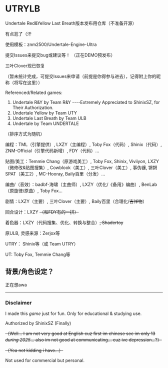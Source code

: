 # UTRYLB
Undertale Red&amp;Yellow Last Breath版本发布用仓库（不准备开源）

有点尬了（汗

使用模板：znm2500/Undertale-Engine-Ultra

提交Issues来提交bug或建议等！
（正在DEMO预发布）

三叶Clover现已恢复

（暂未统计完成，可提交Issues来申请（前提是你得参与进去），记得附上你的昵称（将写在这里））

Referenced/Related games:
1. Undertale R&Y by Team R&Y ----Extremely Appreciated to ShinixSZ, for Their Authorization.
2. Undertale Yellow by Team UTY
3. Undertale Last Breath by Team ULB
4. Undertale by Team UNDERTALE

（排序方式为随机）

编程：TML（引擎提供）, LXZY（主编程）, Toby Fox（代码）, Shinix（代码）, ZNM-Official（引擎代码新增）, FDY（代码）...

贴图/美工：Temmie Chang（原游戏美工）, Toby Fox, Shinix, Viviiyon, LXZY（微修改&贴图搜集）, Cowblook（美工）,  三叶Clover（美工）, 事伪镰, 锵锵SPAT（美工2）, MC-Hooray, Baily百里（分发）...

编曲/（音效）：badbf-海啸（主曲师）, LXZY（优化/《备用》编曲）, BenLab（原旋律/原曲）, Toby Fox...

剧情：LXZY（主要）, 三叶Clover（主要）, Baily百里（合理化/~~吉祥物~~）

回合设计：LXZY ~~（和FDY有的一拼）~~

着色器：LXZY（代码搜集、优化、转换与整合）~~, Shadertoy~~

原ULB, 灵感来源：Zerjox等

UTRY： Shinix等（或 Team UTRY）

UT: Toby Fox, Temmie Chang等

## 背景/角色设定？

正在想awa

---

### Disclaimer
I made this *game* just for fun. Only for educational & studying use.

Authorized by ShinixSZ (Finally)

~~（Well... I am not very good at English cuz first im chinese sec im only 13 *during 2025*... also im not good at communicating... cuz ive depression...?）~~

~~（Yea not kidding i have...）~~

Not used for commercial but personal.
